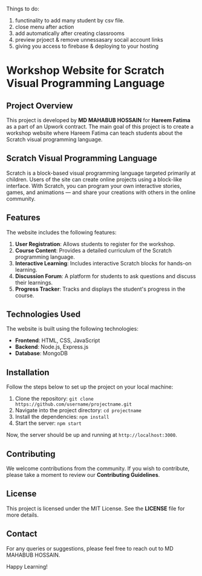 Things to do:
1. functinality to add many student by csv file.
2. close menu after action
3. add automatically after creating classrooms
4. preview prjoect & remove unnessasary socail account links
5. giving you access to firebase & deploying to your hosting

# Workshop Website for Scratch Visual Programming Language

## Project Overview

This project is developed by **MD MAHABUB HOSSAIN** for **Hareem Fatima** as a part of an Upwork contract. The main goal of this project is to create a workshop website where Hareem Fatima can teach students about the Scratch visual programming language.

## Scratch Visual Programming Language

Scratch is a block-based visual programming language targeted primarily at children. Users of the site can create online projects using a block-like interface. With Scratch, you can program your own interactive stories, games, and animations — and share your creations with others in the online community.

## Features

The website includes the following features:

1. **User Registration**: Allows students to register for the workshop.
2. **Course Content**: Provides a detailed curriculum of the Scratch programming language.
3. **Interactive Learning**: Includes interactive Scratch blocks for hands-on learning.
4. **Discussion Forum**: A platform for students to ask questions and discuss their learnings.
5. **Progress Tracker**: Tracks and displays the student's progress in the course.

## Technologies Used

The website is built using the following technologies:

- **Frontend**: HTML, CSS, JavaScript
- **Backend**: Node.js, Express.js
- **Database**: MongoDB

## Installation

Follow the steps below to set up the project on your local machine:

1. Clone the repository: `git clone https://github.com/username/projectname.git`
2. Navigate into the project directory: `cd projectname`
3. Install the dependencies: `npm install`
4. Start the server: `npm start`

Now, the server should be up and running at `http://localhost:3000`.

## Contributing

We welcome contributions from the community. If you wish to contribute, please take a moment to review our **Contributing Guidelines**.

## License

This project is licensed under the MIT License. See the **LICENSE** file for more details.

## Contact

For any queries or suggestions, please feel free to reach out to MD MAHABUB HOSSAIN.

Happy Learning!
